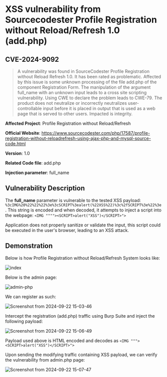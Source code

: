 # XSS vulnerability from Sourcecodester Profile Registration without Reload/Refresh 1.0 (add.php)
## CVE-2024-9092

> A vulnerability was found in SourceCodester Profile Registration without Reload Refresh 1.0. It has been rated as problematic. Affected by this issue is some unknown processing of the file add.php of the component Registration Form. The manipulation of the argument full_name with an unknown input leads to a cross site scripting vulnerability. Using CWE to declare the problem leads to CWE-79. The product does not neutralize or incorrectly neutralizes user-controllable input before it is placed in output that is used as a web page that is served to other users. Impacted is integrity.

**Affected Project**: Profile Registration without Reload/Refresh

**Official Website**: https://www.sourcecodester.com/php/17587/profile-registration-without-reloadrefresh-using-ajax-php-and-mysql-source-code.html

**Version**: 1.0

**Related Code file**: add.php

**Injection parameter**: full_name

## Vulnerability Description

The **full_name** parameter is vulnerable to the tested XSS payload: `%3cIMG%20%22%22%22%3e%3cSCRIPT%3ealert(%22XSS%22)%3c%2fSCRIPT%3e%22%3e`. This string is encoded and when decoded, it attempts to inject a script into the webpage:
`<IMG """"><SCRIPT>alert("XSS")</SCRIPT>">`

Application does not properly sanitize or validate the input, this script could be executed in the user's browser, leading to an XSS attack.

## Demonstration
Below is how Profile Registration without Reload/Refresh System looks like:

![index](https://github.com/user-attachments/assets/1b5e766b-6e1d-4d14-9ba3-043e09bc924f)

Below is the admin page:

![admin-php](https://github.com/user-attachments/assets/059c0702-3f4d-4791-994c-0df4631302b9)

We can register as such:

![Screenshot from 2024-09-22 15-03-46](https://github.com/user-attachments/assets/2692aaee-0dd9-4f23-9df9-0cd34ff6d961)

Intercept the registration (add.php) traffic using Burp Suite and inject the following payload:

![Screenshot from 2024-09-22 15-06-49](https://github.com/user-attachments/assets/fb7c6ef1-c680-4e54-95ff-3148bb23e416)

Payload used above is HTML encoded and decodes as `<IMG """><SCRIPT>alert("XSS")</SCRIPT>">`

Upon sending the modifying traffic containing XSS payload, we can verify the vulnerability from admin.php page:

![Screenshot from 2024-09-22 15-07-47](https://github.com/user-attachments/assets/b88b0537-b33e-4c4f-8e04-260a450ed956)
